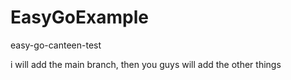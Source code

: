 # EasyGoExample
easy-go-canteen-test

i will add the main branch, then you guys will add the other things 
